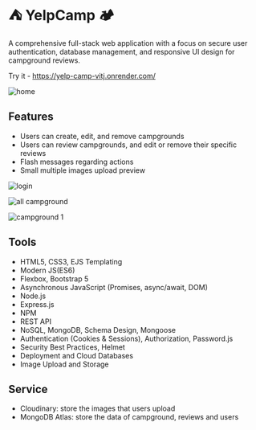 
# ⛺ YelpCamp 🏕️

A comprehensive full-stack web application with a focus on secure user authentication, database management, and responsive UI design for campground reviews.

Try it -   https://yelp-camp-vitj.onrender.com/


![home](https://github.com/user-attachments/assets/8f142a00-5cb5-4f81-88b0-f8d2092fab50)

## Features

- Users can create, edit, and remove campgrounds
- Users can review campgrounds, and edit or remove their specific reviews
- Flash messages regarding actions
- Small multiple images upload preview

![login](https://github.com/user-attachments/assets/bb952296-bf45-4e07-874d-278075d2f4cd)

![all campground](https://github.com/user-attachments/assets/0bba7742-e714-4c1c-bf3d-bb0b3eace068)

![campground 1](https://github.com/user-attachments/assets/cc69ee21-a71a-46b5-8e26-3ed13d3b6764)




## Tools



- HTML5, CSS3, EJS Templating
- Modern JS(ES6)
- Flexbox, Bootstrap 5
- Asynchronous JavaScript (Promises, async/await, DOM)
- Node.js
- Express.js
- NPM
- REST API
- NoSQL, MongoDB, Schema Design, Mongoose
- Authentication (Cookies & Sessions), Authorization, Password.js
- Security Best Practices, Helmet
- Deployment and Cloud Databases
- Image Upload and Storage

## Service

- Cloudinary: store the images that users upload
- MongoDB Atlas: store the data of campground, reviews and users
